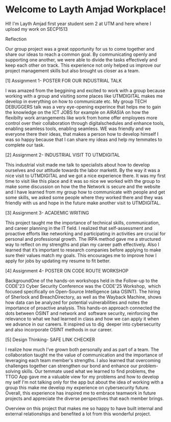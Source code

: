 # Welcome to Layth Amjad Workplace! 
HI! I'm Layth Amjad first year student sem 2 at UTM and here where I upload my work on SECP1513 

Reflection 

Our group project was a great opportunity for us to come together and share our ideas to reach a common goal. By communicating openly and supporting one another, we were able to divide the tasks effectively and keep each other on track. This experience not only helped us improve our project management skills but also brought us closer as a team.

[1] Assignment 1- POSTER FOR OUR INDUSTRIAL TALK 

I was amazed from the beggining and excited to work with a group because working with a group and visiting some places like UTMDIGITAL makes me develop in everything on how to communicate etc. My group TECH DEBUGGERS  talk was a very eye-opening experince that helps me to gain the knowledge on the ICT JOBS for example on AIRASIA on how the flexibilty work arrangements like work from home offer employees more control over their collaboration through digitalschedules and enhance tools, enabling seamless tools, enabling seamless. WE was  friendly and we everyone there their ideas, that makes a person how to develop himself I was so happy because that I can share my ideas and help my temmates to complete our task. 

[2] Assignment 2- INDUSTRIAL VISIT TO UTMDIGITAL 

This industrial visit  made me talk to specialists about how to develop ourselves and our attitude towards the labor marketit. By the way it was a nice visit to UTMDIGITAL and we got a nice experience there. It was my first time to visit like this place and it was so nice we worked with the group to make some discussion on how the the Network is secure and the website and I have learned from my group how to communicate with people and get some skills, we asked some people where  they worked there and they was friendly with us and hope in the future make another visit to UTMDIGITAL.

[3] Assignment 3- ACADEMIC WRITING 

This project taught me the importance of technical skills, communication, and career planning in the IT field. I realized that self-assessment and proactive efforts like networking and participating in activities are crucial for personal and professional growth. The IRPA method gave me a structured way to reflect on my strengths and plan my career path effectively. Also I learned that it’s important to research companies before applying to make sure their values match my goals. This encourages me to improve how I apply for jobs by updating my resume to fit better.

[4] Assignment 4- POSTER ON CODE ROUTE WORKSHOP 

 BackgroundOne of the hands-on workshops held in the Follow-up to the CODE'23 Cyber Security Conference was the CODE'25 Workshop, which focused specifically on Open-Source Intelligence (aka OSINT). The hiring of Sherlock and BreachDirectory, as well as the Wayback Machine, shows how data can be analyzed for potential vulnerabilities and notes the importance of proactive analysis. This hands-on approach connected the dots between OSINT and network and software security, reinforcing the relevance to what we had learned in class and how we can apply it when we advance in our careers. It inspired us to dig deeper into cybersecurity and also incorporate OSINT methods in our career.

[5] Design Thinking- SAFE LINK CHECKER

 I realize how much I’ve grown both personally and as part of a team. The collaboration taught me the value of communication and the importance of leveraging each team member's strengths. I also learned that overcoming challenges together can strengthen our bond and enhance our problem-solving skills. Our temmate used what we learned to find problems, the TTGO  App gave me a valuable view for my problems and how to develop my self I'm not talking only for the app but about the idea of working with a group this make me develop my experience on cybersecurity future. Overall, this experience has inspired me to embrace teamwork in future projects and appreciate the diverse perspectives that each member brings.

Overview on this project that makes me so happy to have built internal and external relationships and benefited a lot from this wonderful project.

